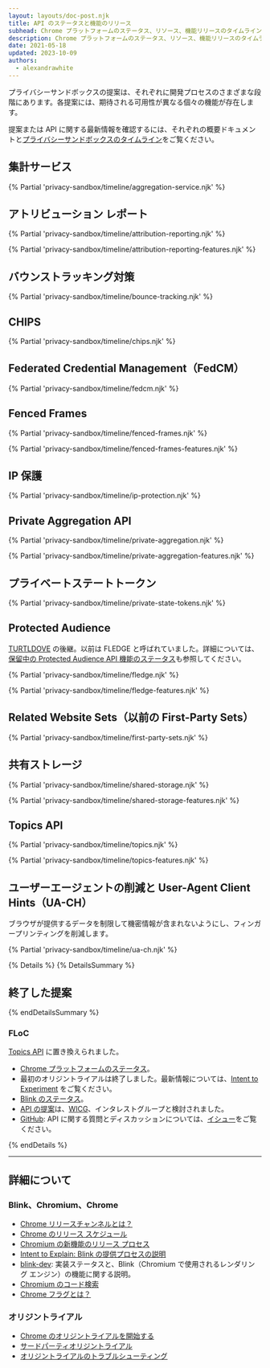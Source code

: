 ```yaml
---
layout: layouts/doc-post.njk
title: API のステータスと機能のリリース
subhead: Chrome プラットフォームのステータス、リソース、機能リリースのタイムラインをご覧ください。
description: Chrome プラットフォームのステータス、リソース、機能リリースのタイムラインをご覧ください。
date: 2021-05-18
updated: 2023-10-09
authors:
  - alexandrawhite
---
```


プライバシーサンドボックスの提案は、それぞれに開発プロセスのさまざまな段階にあります。各提案には、期待される可用性が異なる個々の機能が存在します。

提案または API に関する最新情報を確認するには、それぞれの概要ドキュメントと[プライバシーサンドボックスのタイムライン](https://privacysandbox.com/open-web/)をご覧ください。

## 集計サービス

{% Partial 'privacy-sandbox/timeline/aggregation-service.njk' %}

## アトリビューション レポート

{% Partial 'privacy-sandbox/timeline/attribution-reporting.njk' %}

{% Partial 'privacy-sandbox/timeline/attribution-reporting-features.njk' %}

## バウンストラッキング対策

{% Partial 'privacy-sandbox/timeline/bounce-tracking.njk' %}

## CHIPS

{% Partial 'privacy-sandbox/timeline/chips.njk' %}

## <a>Federated Credential Management（FedCM）</a>

{% Partial 'privacy-sandbox/timeline/fedcm.njk' %}

## Fenced Frames

{% Partial 'privacy-sandbox/timeline/fenced-frames.njk' %}

{% Partial 'privacy-sandbox/timeline/fenced-frames-features.njk' %}

## IP 保護

{% Partial 'privacy-sandbox/timeline/ip-protection.njk' %}

## Private Aggregation API

{% Partial 'privacy-sandbox/timeline/private-aggregation.njk' %}

{% Partial 'privacy-sandbox/timeline/private-aggregation-features.njk' %}

## プライベートステートトークン

{% Partial 'privacy-sandbox/timeline/private-state-tokens.njk' %}

## Protected Audience

[TURTLDOVE](https://github.com/WICG/turtledove) の後継。以前は FLEDGE と呼ばれていました。詳細については、[保留中の Protected Audience API 機能のステータス](/docs/privacy-sandbox/protected-audience-api/feature-status/)も参照してください。

{% Partial 'privacy-sandbox/timeline/fledge.njk' %}

{% Partial 'privacy-sandbox/timeline/fledge-features.njk' %}

## Related Website Sets（以前の First-Party Sets）

{% Partial 'privacy-sandbox/timeline/first-party-sets.njk' %}

## 共有ストレージ

{% Partial 'privacy-sandbox/timeline/shared-storage.njk' %}

{% Partial 'privacy-sandbox/timeline/shared-storage-features.njk' %}

## Topics API

{% Partial 'privacy-sandbox/timeline/topics.njk' %}

{% Partial 'privacy-sandbox/timeline/topics-features.njk' %}

## ユーザーエージェントの削減と User-Agent Client Hints（UA-CH）

ブラウザが提供するデータを制限して機密情報が含まれないようにし、フィンガープリンティングを削減します。

{% Partial 'privacy-sandbox/timeline/ua-ch.njk' %}

{% Details %} {% DetailsSummary %}

## 終了した提案

{% endDetailsSummary %}

### FLoC

[Topics API](#topics) に置き換えられました。

- [Chrome プラットフォームのステータス](https://www.chromestatus.com/features/5710139774468096)。
- 最初のオリジントライアルは終了しました。最新情報については、[Intent to Experiment](https://groups.google.com/a/chromium.org/g/blink-dev/c/MmijXrmwrJs) をご覧ください。
- [Blink のステータス](https://groups.google.com/a/chromium.org/g/blink-dev/search?q=floc)。
- [API の提案](https://github.com/WICG/floc)は、[WICG](https://www.w3.org/community/wicg/)、インタレストグループと検討されました。
- [GitHub](https://github.com/WICG/floc): API に関する質問とディスカッションについては、[イシュー](https://github.com/WICG/floc/issues)をご覧ください。

{% endDetails %}

---

## 詳細について

### Blink、Chromium、Chrome

- [Chrome リリースチャンネルとは？](/docs/web-platform/chrome-release-channels/)
- [Chrome のリリース スケジュール](https://www.chromestatus.com/features/schedule)
- [Chromium の新機能のリリース プロセス](https://www.chromium.org/blink/launching-features)
- [Intent to Explain: Blink の提供プロセスの説明](https://www.youtube.com/watch?time_continue=291&v=y3EZx_b-7tk)
- [blink-dev](https://groups.google.com/a/chromium.org/g/blink-dev/): 実装ステータスと、Blink（Chromium で使用されるレンダリング エンジン）の機能に関する説明。
- [Chromium のコード検索](https://source.chromium.org/)
- [Chrome フラグとは？](/docs/web-platform/chrome-flags/)

### オリジントライアル

- [Chrome のオリジントライアルを開始する](/docs/web-platform/origin-trials/)
- [サードパーティオリジントライアル](/docs/web-platform/third-party-origin-trials/)
- [オリジントライアルのトラブルシューティング](/docs/web-platform/origin-trial-troubleshooting/)
